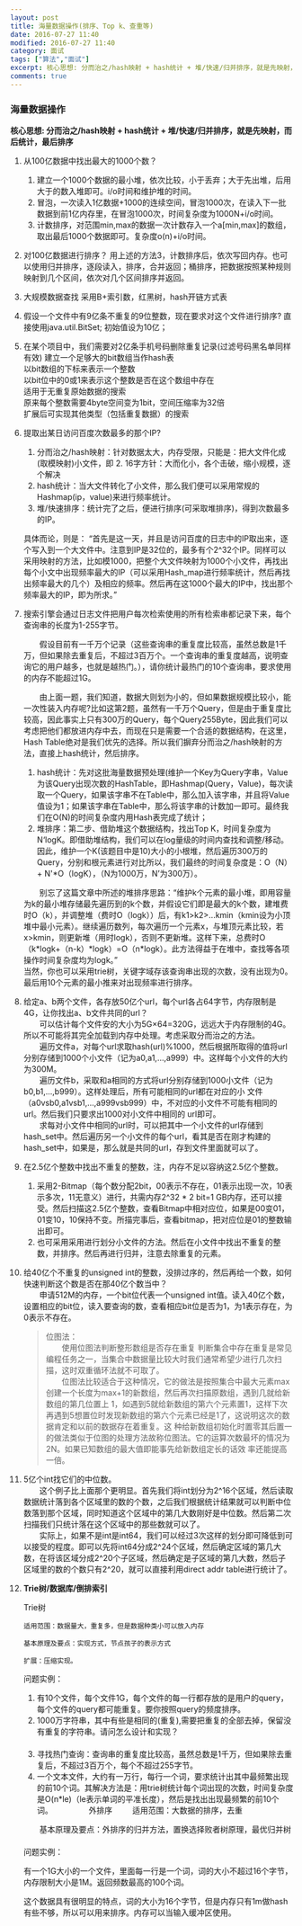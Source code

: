 ```yaml
---
layout: post
title: 海量数据操作(排序、Top k、查重等)
date: 2016-07-27 11:40
modified: 2016-07-27 11:40				
category: 面试
tags: ["算法","面试"]
excerpt: 核心思想: 分而治之/hash映射 + hash统计 + 堆/快速/归并排序，就是先映射，而后统计，最后排序
comments: true
---
```






### 海量数据操作

	
**核心思想: 分而治之/hash映射 + hash统计 + 堆/快速/归并排序，就是先映射，而后统计，最后排序**

1. 从100亿数据中找出最大的1000个数？
	1. 建立一个1000个数据的最小堆，依次比较，小于丢弃；大于先出堆，后用大于的数入堆即可。i/o时间和维护堆的时间。
	2. 冒泡，一次读入1亿数据+1000的连续空间，冒泡1000次，在读入下一批数据到前1亿内存里，在冒泡1000次，时间复杂度为1000N+i/o时间。
	3. 计数排序，对范围min,max的数据一次计数存入一个a[min,max]的数组，取出最后1000个数据即可。复杂度o(n)+i/o时间。
2. 对100亿数据进行排序？
	用上述的方法3，计数排序后，依次写回内存。也可以使用归并排序，逐段读入，排序，合并返回；桶排序，把数据按照某种规则映射到几个区间，依次对几个区间排序并返回。
3. 大规模数据查找
	采用B+索引数，红黑树，hash开链方式表
4. 假设一个文件中有9亿条不重复的9位整数，现在要求对这个文件进行排序?
	直接使用java.util.BitSet; 初始值设为10亿；
5. 在某个项目中，我们需要对2亿条手机号码删除重复记录(过滤号码黑名单同样有效) 
	建立一个足够大的bit数组当作hash表	 
	以bit数组的下标来表示一个整数 	
	以bit位中的0或1来表示这个整数是否在这个数组中存在	 
	适用于无重复原始数据的搜索 	
	原来每个整数需要4byte空间变为1bit，空间压缩率为32倍  
	扩展后可实现其他类型（包括重复数据）的搜索	
6. 提取出某日访问百度次数最多的那个IP?
   	1. 分而治之/hash映射：针对数据太大，内存受限，只能是：把大文件化成(取模映射)小文件，即	2. 16字方针：大而化小，各个击破，缩小规模，逐个解决
	3. hash统计：当大文件转化了小文件，那么我们便可以采用常规的Hashmap(ip，value)来进行频率统计。
	4. 堆/快速排序：统计完了之后，便进行排序(可采取堆排序)，得到次数最多的IP。   
	
    具体而论，则是： “首先是这一天，并且是访问百度的日志中的IP取出来，逐个写入到一个大文件中。注意到IP是32位的，最多有个2^32个IP。同样可以采用映射的方法，比如模1000，把整个大文件映射为1000个小文件，再找出每个小文中出现频率最大的IP（可以采用Hash_map进行频率统计，然后再找出频率最大的几个）及相应的频率。然后再在这1000个最大的IP中，找出那个频率最大的IP，即为所求。”
7. 搜索引擎会通过日志文件把用户每次检索使用的所有检索串都记录下来，每个查询串的长度为1-255字节。

    　　假设目前有一千万个记录（这些查询串的重复度比较高，虽然总数是1千万，但如果除去重复后，不超过3百万个。一个查询串的重复度越高，说明查询它的用户越多，也就是越热门。），请你统计最热门的10个查询串，要求使用的内存不能超过1G。

    　　由上面一题，我们知道，数据大则划为小的，但如果数据规模比较小，能一次性装入内存呢?比如这第2题，虽然有一千万个Query，但是由于重复度比较高，因此事实上只有300万的Query，每个Query255Byte，因此我们可以考虑把他们都放进内存中去，而现在只是需要一个合适的数据结构，在这里，Hash Table绝对是我们优先的选择。所以我们摒弃分而治之/hash映射的方法，直接上hash统计，然后排序。

	1. hash统计：先对这批海量数据预处理(维护一个Key为Query字串，Value为该Query出现次数的HashTable，即Hashmap(Query，Value)，每次读取一个Query，如果该字串不在Table中，那么加入该字串，并且将Value值设为1；如果该字串在Table中，那么将该字串的计数加一即可。最终我们在O(N)的时间复杂度内用Hash表完成了统计；
	2. 堆排序：第二步、借助堆这个数据结构，找出Top K，时间复杂度为N‘logK。即借助堆结构，我们可以在log量级的时间内查找和调整/移动。因此，维护一个K(该题目中是10)大小的小根堆，然后遍历300万的Query，分别和根元素进行对比所以，我们最终的时间复杂度是：O（N） + N'\*O（logK），（N为1000万，N’为300万）。	
	
    　　别忘了这篇文章中所述的堆排序思路：“维护k个元素的最小堆，即用容量为k的最小堆存储最先遍历到的k个数，并假设它们即是最大的k个数，建堆费时O（k），并调整堆（费时O（logk））后，有k1>k2>...kmin（kmin设为小顶堆中最小元素）。继续遍历数列，每次遍历一个元素x，与堆顶元素比较，若x>kmin，则更新堆（用时logk），否则不更新堆。这样下来，总费时O（k\*logk+（n-k）\*logk）=O（n\*logk）。此方法得益于在堆中，查找等各项操作时间复杂度均为logk。”    
    当然，你也可以采用trie树，关键字域存该查询串出现的次数，没有出现为0。最后用10个元素的最小推来对出现频率进行排序。
8. 给定a、b两个文件，各存放50亿个url，每个url各占64字节，内存限制是4G，让你找出a、b文件共同的url？  
	　　可以估计每个文件安的大小为5G×64=320G，远远大于内存限制的4G。所以不可能将其完全加载到内存中处理。考虑采取分而治之的方法。  
	　　遍历文件a，对每个url求取hash(url)%1000，然后根据所取得的值将url分别存储到1000个小文件（记为a0,a1,…,a999）中。这样每个小文件的大约为300M。   
	　　遍历文件b，采取和a相同的方式将url分别存储到1000小文件（记为b0,b1,…,b999）。这样处理后，所有可能相同的url都在对应的小 文件（a0vsb0,a1vsb1,…,a999vsb999）中，不对应的小文件不可能有相同的url。然后我们只要求出1000对小文件中相同的 url即可。   
	　　求每对小文件中相同的url时，可以把其中一个小文件的url存储到hash_set中。然后遍历另一个小文件的每个url，看其是否在刚才构建的hash_set中，如果是，那么就是共同的url，存到文件里面就可以了。
9. 在2.5亿个整数中找出不重复的整数，注，内存不足以容纳这2.5亿个整数。  
	1. 采用2-Bitmap（每个数分配2bit，00表示不存在，01表示出现一次，10表示多次，11无意义）进行，共需内存2^32 \* 2 bit=1 GB内存，还可以接受。然后扫描这2.5亿个整数，查看Bitmap中相对应位，如果是00变01，01变10，10保持不变。所描完事后，查看bitmap，把对应位是01的整数输出即可。	
	2. 也可采用采用进行划分小文件的方法。然后在小文件中找出不重复的整数，并排序。然后再进行归并，注意去除重复的元素。
10. 给40亿个不重复的unsigned int的整数，没排过序的，然后再给一个数，如何快速判断这个数是否在那40亿个数当中？	
	　　申请512M的内存，一个bit位代表一个unsigned int值。读入40亿个数，设置相应的bit位，读入要查询的数，查看相应bit位是否为1，为1表示存在，为0表示不存在。
	> 位图法：   
	> 　　使用位图法判断整形数组是否存在重复
判断集合中存在重复是常见编程任务之一，当集合中数据量比较大时我们通常希望少进行几次扫描，这时双重循环法就不可取了。		
	> 　　位图法比较适合于这种情况，它的做法是按照集合中最大元素max创建一个长度为max+1的新数组，然后再次扫描原数组，遇到几就给新数组的第几位置上 1，如遇到5就给新数组的第六个元素置1，这样下次再遇到5想置位时发现新数组的第六个元素已经是1了，这说明这次的数据肯定和以前的数据存在着重复。这 种给新数组初始化时置零其后置一的做法类似于位图的处理方法故称位图法。它的运算次数最坏的情况为2N。如果已知数组的最大值即能事先给新数组定长的话效 率还能提高一倍。
	
11. 5亿个int找它们的中位数。	
　　这个例子比上面那个更明显。首先我们将int划分为2^16个区域，然后读取数据统计落到各个区域里的数的个数，之后我们根据统计结果就可以判断中位数落到那个区域，同时知道这个区域中的第几大数刚好是中位数。然后第二次扫描我们只统计落在这个区域中的那些数就可以了。	
　　实际上，如果不是int是int64，我们可以经过3次这样的划分即可降低到可以接受的程度。即可以先将int64分成2^24个区域，然后确定区域的第几大数，在将该区域分成2^20个子区域，然后确定是子区域的第几大数，然后子区域里的数的个数只有2^20，就可以直接利用direct addr table进行统计了。

12. **Trie树/数据库/倒排索引**

	Trie树

		适用范围：数据量大，重复多，但是数据种类小可以放入内存 
		  
		基本原理及要点：实现方式，节点孩子的表示方式    
		
		扩展：压缩实现。
		
	问题实例： 
	　	  
	1. 有10个文件，每个文件1G，每个文件的每一行都存放的是用户的query，每个文件的query都可能重复。要你按照query的频度排序。 
	　　	    
	2. 1000万字符串，其中有些是相同的(重复),需要把重复的全部去掉，保留没有重复的字符串。请问怎么设计和实现？   
	　　	
	3. 寻找热门查询：查询串的重复度比较高，虽然总数是1千万，但如果除去重复后，不超过3百万个，每个不超过255字节。
	　　    
	4. 一个文本文件，大约有一万行，每行一个词，要求统计出其中最频繁出现的前10个词。其解决方法是：用trie树统计每个词出现的次数，时间复杂度是O(n\*le)（le表示单词的平准长度），然后是找出出现最频繁的前10个词。
	　　
　　外排序
　　
	   适用范围：大数据的排序，去重	
	   
	　　基本原理及要点：外排序的归并方法，置换选择败者树原理，最优归并树 
	　　   
	问题实例：
	
	有一个1G大小的一个文件，里面每一行是一个词，词的大小不超过16个字节，内存限制大小是1M。返回频数最高的100个词。
	
	这个数据具有很明显的特点，词的大小为16个字节，但是内存只有1m做hash有些不够，所以可以用来排序。内存可以当输入缓冲区使用。